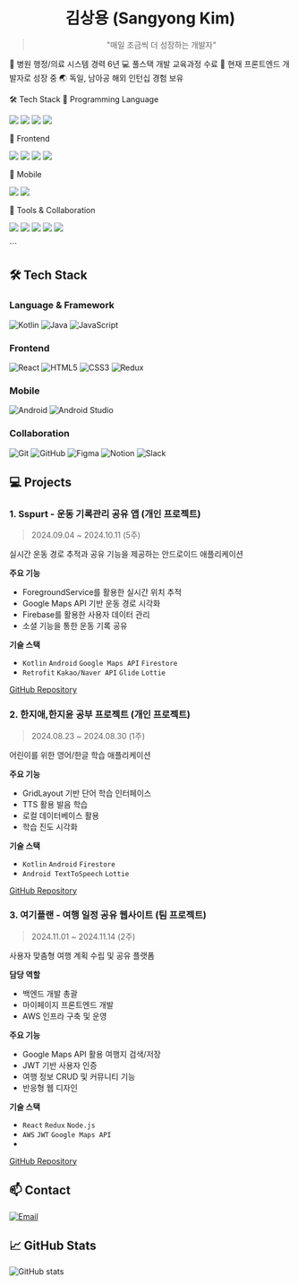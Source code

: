 <div align="center">

# 김상용 (Sangyong Kim)
> "매일 조금씩 더 성장하는 개발자"
</div>

🏥 병원 행정/의료 시스템 경력 6년
💻 풀스택 개발 교육과정 수료
🌱 현재 프론트엔드 개발자로 성장 중
🌏 독일, 남아공 해외 인턴십 경험 보유

🛠 Tech Stack
👾 Programming Language
<p>
  <img src="https://img.shields.io/badge/Kotlin-7F52FF?style=for-the-badge&logo=kotlin&logoColor=white"/>
  <img src="https://img.shields.io/badge/Java-007396?style=for-the-badge&logo=java&logoColor=white"/>
  <img src="https://img.shields.io/badge/JavaScript-F7DF1E?style=for-the-badge&logo=javascript&logoColor=black"/>
  <img src="https://img.shields.io/badge/PHP-777BB4?style=for-the-badge&logo=php&logoColor=white"/>
</p>
🎨 Frontend
<p>
  <img src="https://img.shields.io/badge/React-61DAFB?style=for-the-badge&logo=react&logoColor=black"/>
  <img src="https://img.shields.io/badge/Redux-764ABC?style=for-the-badge&logo=redux&logoColor=white"/>
  <img src="https://img.shields.io/badge/HTML5-E34F26?style=for-the-badge&logo=html5&logoColor=white"/>
  <img src="https://img.shields.io/badge/CSS3-1572B6?style=for-the-badge&logo=css3&logoColor=white"/>
</p>
📱 Mobile
<p>
  <img src="https://img.shields.io/badge/Android-3DDC84?style=for-the-badge&logo=android&logoColor=white"/>
  <img src="https://img.shields.io/badge/Android_Studio-3DDC84?style=for-the-badge&logo=android-studio&logoColor=white"/>
</p>
🔧 Tools & Collaboration
<p>
  <img src="https://img.shields.io/badge/Git-F05032?style=for-the-badge&logo=git&logoColor=white"/>
  <img src="https://img.shields.io/badge/GitHub-181717?style=for-the-badge&logo=github&logoColor=white"/>
  <img src="https://img.shields.io/badge/Figma-F24E1E?style=for-the-badge&logo=figma&logoColor=white"/>
  <img src="https://img.shields.io/badge/Notion-000000?style=for-the-badge&logo=notion&logoColor=white"/>
  <img src="https://img.shields.io/badge/Slack-4A154B?style=for-the-badge&logo=slack&logoColor=white"/>
</p>
```


## 🛠 Tech Stack
### Language & Framework
![Kotlin](https://img.shields.io/badge/-Kotlin-7F52FF?style=flat&logo=kotlin&logoColor=white)
![Java](https://img.shields.io/badge/-Java-007396?style=flat&logo=java&logoColor=white)
![JavaScript](https://img.shields.io/badge/-JavaScript-F7DF1E?style=flat&logo=javascript&logoColor=black)

### Frontend
![React](https://img.shields.io/badge/-React-61DAFB?style=flat&logo=react&logoColor=black)
![HTML5](https://img.shields.io/badge/-HTML5-E34F26?style=flat&logo=html5&logoColor=white)
![CSS3](https://img.shields.io/badge/-CSS3-1572B6?style=flat&logo=css3)
![Redux](https://img.shields.io/badge/-Redux-764ABC?style=flat&logo=redux)

### Mobile
![Android](https://img.shields.io/badge/-Android-3DDC84?style=flat&logo=android&logoColor=white)
![Android Studio](https://img.shields.io/badge/-Android%20Studio-3DDC84?style=flat&logo=android-studio&logoColor=white)

### Collaboration
![Git](https://img.shields.io/badge/-Git-F05032?style=flat&logo=git&logoColor=white)
![GitHub](https://img.shields.io/badge/-GitHub-181717?style=flat&logo=github)
![Figma](https://img.shields.io/badge/-Figma-F24E1E?style=flat&logo=figma&logoColor=white)
![Notion](https://img.shields.io/badge/-Notion-000000?style=flat&logo=notion)
![Slack](https://img.shields.io/badge/-Slack-4A154B?style=flat&logo=slack)

## 💻 Projects

### 1. Sspurt - 운동 기록관리 공유 앱 (개인 프로젝트)
> 2024.09.04 ~ 2024.10.11 (5주)

실시간 운동 경로 추적과 공유 기능을 제공하는 안드로이드 애플리케이션

**주요 기능**
- ForegroundService를 활용한 실시간 위치 추적
- Google Maps API 기반 운동 경로 시각화
- Firebase를 활용한 사용자 데이터 관리
- 소셜 기능을 통한 운동 기록 공유

**기술 스택**
- `Kotlin` `Android` `Google Maps API` `Firestore`
- `Retrofit` `Kakao/Naver API` `Glide` `Lottie`

[GitHub Repository](https://github.com/kisayo11/Sspurt)

### 2. 한지애,한지윤 공부 프로젝트 (개인 프로젝트)
> 2024.08.23 ~ 2024.08.30 (1주)

어린이를 위한 영어/한글 학습 애플리케이션

**주요 기능**
- GridLayout 기반 단어 학습 인터페이스
- TTS 활용 발음 학습
- 로컬 데이터베이스 활용
- 학습 진도 시각화

**기술 스택**
- `Kotlin` `Android` `Firestore`
- `Android TextToSpeech` `Lottie`

[GitHub Repository](https://github.com/kisayo11/LearnByJiaeJiyoon)

### 3. 여기플랜 - 여행 일정 공유 웹사이트 (팀 프로젝트)
> 2024.11.01 ~ 2024.11.14 (2주)

사용자 맞춤형 여행 계획 수립 및 공유 플랫폼

**담당 역할**
- 백엔드 개발 총괄
- 마이페이지 프론트엔드 개발
- AWS 인프라 구축 및 운영

**주요 기능**
- Google Maps API 활용 여행지 검색/저장
- JWT 기반 사용자 인증
- 여행 정보 CRUD 및 커뮤니티 기능
- 반응형 웹 디자인

**기술 스택**
- `React` `Redux` `Node.js`
- `AWS` `JWT` `Google Maps API`
- 
[GitHub Repository](https://github.com/kisayo11/YeogiPlan_Project)

## 📫 Contact
[![Email](https://img.shields.io/badge/-Email-EA4335?style=flat&logo=gmail&logoColor=white)](mailto:sangyong.kimm@gmail.com)

## 📈 GitHub Stats
![GitHub stats](https://github-readme-stats.vercel.app/api?username=kisayo11&show_icons=true&theme=radical)
